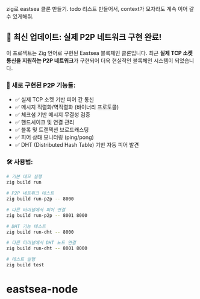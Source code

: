 zig로 eastsea 클론 만들기. todo 리스트 만들어서, context가 모자라도 계속 이어 갈 수 있게해줘.

## 🚀 최신 업데이트: 실제 P2P 네트워크 구현 완료!

이 프로젝트는 Zig 언어로 구현된 Eastsea 블록체인 클론입니다. 최근 **실제 TCP 소켓 통신을 지원하는 P2P 네트워크**가 구현되어 더욱 현실적인 블록체인 시스템이 되었습니다.

### 🌟 새로 구현된 P2P 기능들:
- ✅ 실제 TCP 소켓 기반 피어 간 통신
- ✅ 메시지 직렬화/역직렬화 (바이너리 프로토콜)
- ✅ 체크섬 기반 메시지 무결성 검증
- ✅ 핸드셰이크 및 연결 관리
- ✅ 블록 및 트랜잭션 브로드캐스팅
- ✅ 피어 상태 모니터링 (ping/pong)
- ✅ DHT (Distributed Hash Table) 기반 자동 피어 발견

### 🛠️ 사용법:
```bash
# 기본 데모 실행
zig build run

# P2P 네트워크 테스트
zig build run-p2p -- 8000

# 다른 터미널에서 피어 연결
zig build run-p2p -- 8001 8000

# DHT 기능 테스트
zig build run-dht -- 8000

# 다른 터미널에서 DHT 노드 연결
zig build run-dht -- 8001 8000

# 테스트 실행
zig build test
```
# eastsea-node
